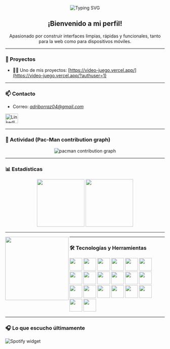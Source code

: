 <p align="center">
  <img src="https://readme-typing-svg.demolab.com?font=Fira+Code&size=26&duration=2200&pause=500&color=00C2CB&center=true&vCenter=true&width=600&lines=Hola+👋;Soy+Julio+Gallegos;Frontend+%26%26+Mobile+Development+🚀" alt="Typing SVG" />
</p>

<h2 align="center">¡Bienvenido a mi perfil!</h2>

<p align="center">
  Apasionado por construir interfaces limpias, rápidas y funcionales, tanto para la web como para dispositivos móviles.
</p>

---

### 🚀 Proyectos

- 👨‍💻 Uno de mis proyectos: [https://video-juego.vercel.app/](https://video-juego.vercel.app/?authuser=1)

---

### 📫 Contacto

- Correo: *adriborraz04@gmail.com*

<a href="https://www.linkedin.com/in/julio-adrian-gallegos-borraz-9750a424a/" target="blank">
  <img align="left" src="https://raw.githubusercontent.com/rahuldkjain/github-profile-readme-generator/master/src/images/icons/Social/linked-in-alt.svg" alt="LinkedIn" height="30" width="40" />
</a>

<br/><br/>

---

### 👾 Actividad (Pac-Man contribution graph)

<p align="center">
  <picture>
    <source media="(prefers-color-scheme: dark)" srcset="https://raw.githubusercontent.com/Gallegos19/Gallegos19/output/pacman-contribution-graph-dark.svg">
    <source media="(prefers-color-scheme: light)" srcset="https://raw.githubusercontent.com/Gallegos19/Gallegos19/output/pacman-contribution-graph.svg">
    <img alt="pacman contribution graph" src="https://raw.githubusercontent.com/Gallegos19/Gallegos19/output/pacman-contribution-graph.svg">
  </picture>
</p>

---

### 📊 Estadísticas

<div align="center">
  <img src="https://github-readme-stats.vercel.app/api?username=Gallegos19&hide_title=false&hide_rank=false&show_icons=true&include_all_commits=true&count_private=true&disable_animations=false&theme=dracula&locale=en&hide_border=false&order=1" height="150" />
  <img src="https://github-readme-stats.vercel.app/api/top-langs?username=Gallegos19&locale=en&hide_title=false&layout=compact&card_width=320&langs_count=5&theme=dracula&hide_border=false&order=2" height="150" />
</div>

---

<img align="left" height="200" src="https://media0.giphy.com/media/v1.Y2lkPTc5MGI3NjExeTd1Mnd2dmNvaDlhZDkycjhzdDJ0N2tmb3hlbGY2cG9hdzdtMjVndSZlcD12MV9pbnRlcm5hbF9naWZfYnlfaWQmY3Q9Zw/JqmupuTVZYaQX5s094/giphy.gif" />

---

### 🛠 Tecnologías y Herramientas

<div align="left">
  <img src="https://cdn.jsdelivr.net/gh/devicons/devicon/icons/javascript/javascript-original.svg" height="40" />
  <img src="https://cdn.jsdelivr.net/gh/devicons/devicon/icons/typescript/typescript-original.svg" height="40" />
  <img src="https://cdn.jsdelivr.net/gh/devicons/devicon/icons/react/react-original.svg" height="40" />
  <img src="https://cdn.jsdelivr.net/gh/devicons/devicon/icons/android/android-original.svg" height="40" />
  <img src="https://cdn.jsdelivr.net/gh/devicons/devicon/icons/cplusplus/cplusplus-original.svg" height="40" />
  <img src="https://cdn.jsdelivr.net/gh/devicons/devicon/icons/java/java-original.svg" height="40" />
  <img src="https://cdn.jsdelivr.net/gh/devicons/devicon/icons/nestjs/nestjs-original.svg" height="40" />
  <img src="https://cdn.jsdelivr.net/gh/devicons/devicon/icons/nextjs/nextjs-original.svg" height="40" />
  <img src="https://cdn.jsdelivr.net/gh/devicons/devicon/icons/go/go-original.svg" height="40" />
  <img src="https://cdn.jsdelivr.net/gh/devicons/devicon/icons/graphql/graphql-plain.svg" height="40" />
  <img src="https://cdn.jsdelivr.net/gh/devicons/devicon/icons/postgresql/postgresql-original.svg" height="40" />
  <img src="https://cdn.jsdelivr.net/gh/devicons/devicon/icons/mongodb/mongodb-original.svg" height="40" />
  <img src="https://cdn.jsdelivr.net/gh/devicons/devicon/icons/mysql/mysql-original.svg" height="40" />
  <img src="https://cdn.jsdelivr.net/gh/devicons/devicon/icons/socketio/socketio-original.svg" height="40" />
  <img src="https://cdn.jsdelivr.net/gh/devicons/devicon/icons/amazonwebservices/amazonwebservices-line-wordmark.svg" height="40" />
  <img src="https://cdn.jsdelivr.net/gh/devicons/devicon/icons/docker/docker-original.svg" height="40" />
  <img src="https://cdn.jsdelivr.net/gh/devicons/devicon/icons/bash/bash-original.svg" height="40" />
  <img src="https://cdn.jsdelivr.net/gh/devicons/devicon/icons/bitbucket/bitbucket-original.svg" height="40" />
  <img src="https://cdn.jsdelivr.net/gh/devicons/devicon/icons/slack/slack-original.svg" height="40" />
  <img src="https://cdn.jsdelivr.net/gh/devicons/devicon/icons/jira/jira-original.svg" height="40" />
</div>

---

### 🎧 Lo que escucho últimamente

<div align="left">
  <img src="https://spotify-recently-played-readme.vercel.app/api?user=31sn7kepvrpn3z4muky2urpjafze&width?theme=dark&spin=false&scan=false&rainbow=false" alt="Spotify widget" />
</div>
